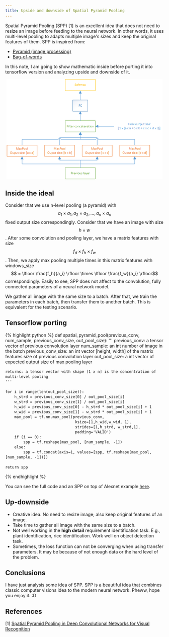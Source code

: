 ```yaml
---
title: Upside and downside of Spatial Pyramid Pooling
---
```


Spatial Pyramid Pooling (SPP) [1] is an excellent idea that does not need to resize an image before feeding to the neural network.
In other words, it uses multi-level pooling to adapts multiple image's sizes and keep the original features of them.
SPP is inspired from:

* [Pyramid (image processing)](https://en.wikipedia.org/wiki/Pyramid_(image_processing))
* [Bag-of-words](https://en.wikipedia.org/wiki/Bag-of-words_model_in_computer_vision)

In this note, I am going to show mathematic inside before porting it into tensorflow version and analyzing upside and downside of it.

<p align="center">
  <img src="https://raw.githubusercontent.com/peace195/peace195.github.io/master/images/SppNet.png" alt="Spatial Pyramid Pooling"/>
</p>

## Inside the ideal
Consider that we use n-level pooling (a pyramid) with $$a_1 \times a_1, a_2 \times a_2, ...,  a_n \times a_n$$ fixed output size correspondingly.
Consider that we have an image with size $$h  \times w$$.
After some convolution and pooling layer, we have a matrix features with size $$f_d  \times f_h \times f_w$$.
Then, we apply max pooling multiple times in this matrix features with windows_size $$ = \lfloor \frac{f_h}{a_i} \rfloor \times \lfloor \frac{f_w}{a_i} \rfloor$$ correspondingly. 
Easily to see, SPP does not affect to the convolution, fully connected parameters of a neural network model.

We gather all image with the same size to a batch. After that, we train the parameters in each batch, then transfer them to another batch. This is equivalent for the testing scenario.

## Tensorflow porting
{% highlight python %}
def spatial_pyramid_pool(previous_conv, num_sample, previous_conv_size, out_pool_size):
    '''
    previous_conv: a tensor vector of previous convolution layer
    num_sample: an int number of image in the batch
    previous_conv_size: an int vector [height, width] of the matrix features size of previous convolution layer
    out_pool_size: a int vector of expected output size of max pooling layer
    
    returns: a tensor vector with shape [1 x n] is the concentration of multi-level pooling
    '''

    for i in range(len(out_pool_size)):
        h_strd = previous_conv_size[0] / out_pool_size[i]
        w_strd = previous_conv_size[1] / out_pool_size[i]
        h_wid = previous_conv_size[0] - h_strd * out_pool_size[i] + 1
        w_wid = previous_conv_size[1] - w_strd * out_pool_size[i] + 1
        max_pool = tf.nn.max_pool(previous_conv,
                                   ksize=[1,h_wid,w_wid, 1],
                                   strides=[1,h_strd, w_strd,1],
                                   padding='VALID')
        if (i == 0):
            spp = tf.reshape(max_pool, [num_sample, -1])
        else:
            spp = tf.concat(axis=1, values=[spp, tf.reshape(max_pool, [num_sample, -1])])
    
    return spp
{% endhighlight %}

You can see the full code and an SPP on top of Alexnet example [here](https://github.com/peace195/sppnet).
## Up-downside
* Creative idea. No need to resize image; also keep original features of an image.
* Take time to gather all image with the same size to a batch.
* Not well working in the **high detail** requirement identification task. E.g., plant identification, rice identification.  Work well on object detection task.
* Sometimes, the loss function can not be converging when using transfer parameters. It may be because of not enough data or the hard level of the problem.

## Conclusions
I have just analysis some idea of SPP. SPP is a beautiful idea that combines classic computer visions idea to the modern neural network. Pheww, hope you enjoy it. :D

## References
[1] [Spatial Pyramid Pooling in Deep Convolutional Networks for Visual Recognition](https://arxiv.org/abs/1406.4729)
